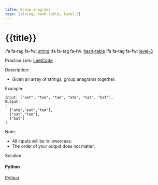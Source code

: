 ```yaml
---
title: Group anagrams
tags: [string, hash-table, level-3]
---
```


# {{title}}

:fa fa-tag fa-fw: [string]({{tagspath}}/string)
:fa fa-tag fa-fw: [hash-table]({{tagspath}}/hash-table)
:fa fa-tag fa-fw: [level-3]({{tagspath}}/level-3)

Practice Link: [LeetCode](https://leetcode.com/problems/group-anagrams/)

Description:

- Given an array of strings, group anagrams together.

Example:

```text
Input: ["eat", "tea", "tan", "ate", "nat", "bat"],
Output:
[
  ["ate","eat","tea"],
  ["nat","tan"],
  ["bat"]
]
```

Note:

- All inputs will be in lowercase.
- The order of your output does not matter.

Solution:

<!-- tabs:start -->
#### **Python**

[Python](../pycode/string/group-anagrams.py ':include :type=code')
<!-- tabs:end -->
